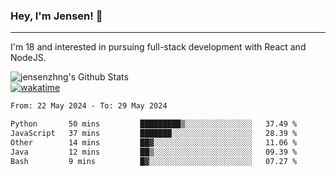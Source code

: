 ### Hey, I'm Jensen! 👋

---

I'm 18 and interested in pursuing full-stack development with React and NodeJS.

![jensenzhng's Github Stats](https://github-readme-stats.vercel.app/api?username=jensenzhng&theme=dark&show_icons=true&count_private=true)
<br />
[![wakatime](https://wakatime.com/badge/user/cbfc263d-3611-4e36-8278-8fad45fe3f62.svg)](https://wakatime.com/@cbfc263d-3611-4e36-8278-8fad45fe3f62)

<!--START_SECTION:waka-->

```txt
From: 22 May 2024 - To: 29 May 2024

Python       50 mins         █████████▒░░░░░░░░░░░░░░░   37.49 %
JavaScript   37 mins         ███████░░░░░░░░░░░░░░░░░░   28.39 %
Other        14 mins         ██▓░░░░░░░░░░░░░░░░░░░░░░   11.06 %
Java         12 mins         ██▒░░░░░░░░░░░░░░░░░░░░░░   09.39 %
Bash         9 mins          █▓░░░░░░░░░░░░░░░░░░░░░░░   07.27 %
```

<!--END_SECTION:waka-->
